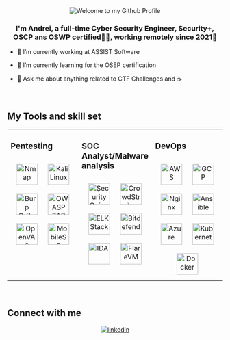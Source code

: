 <div align="center">
<img src="https://github.com/andonis1616/andonis1616/assets/23013250/7157a061-a85f-4dd6-8458-49c1d5867cf3" style="max-width: 100%;" alt="Welcome to my Github Profile" />
</div>  
  

### <div align="center">I'm Andrei, a full-time Cyber Security Engineer, Security+, OSCP ans OSWP certified👨‍💻, working remotely since 2021🚀</div>  
  

- 🔭 I’m currently working at ASSIST Software  
  

- 🌱 I’m currently learning for the OSEP certification 
  

- 👀 Ask me about anything related to CTF Challenges and ☕  
  

<br/>  


## My Tools and skill set  
<table><tr><td valign="top" width="33%">



### Pentesting  
<div align="center">
<a href="https://nmap.org/" target="_blank"><img style="margin: 10px" src="https://nmap.org/images/nmap-logo-256x256.png" alt="Nmap" height="50" /></a> 
<a href="https://www.kali.org/" target="_blank"><img style="margin: 10px" src="https://upload.wikimedia.org/wikipedia/commons/thumb/2/2b/Kali-dragon-icon.svg/2048px-Kali-dragon-icon.svg.png" alt="Kali Linux" height="50" /></a>  
<a href="https://portswigger.net/burp" target="_blank"><img style="margin: 10px" src="https://upload.wikimedia.org/wikipedia/commons/thumb/e/e7/BurpSuite_Comunity_Edition.svg/800px-BurpSuite_Comunity_Edition.svg.png" alt="Burp Suite" height="50" /></a>  
<a href="https://www.zaproxy.org/" target="_blank"><img style="margin: 10px" src="https://avatars.githubusercontent.com/u/6716868?v=4" alt="OWASP ZAP" height="50" /></a>  
<a href="https://www.openvas.org/" target="_blank"><img style="margin: 10px" src="https://forum.greenbone.net/uploads/default/original/1X/45982934a730d1824bc403f78875b77a8dfc1ae0.png" alt="OpenVAS" height="50" /></a>  
<a href="https://github.com/MobSF/Mobile-Security-Framework-MobSF" target="_blank"><img style="margin: 10px" src="https://avatars.githubusercontent.com/u/25052637?s=48&v=4" alt="MobileSF" height="50" /></a>  
 
</div>

</td><td valign="top" width="33%">



### SOC Analyst/Malware analysis  
<div align="center">  
<a href="https://securityonionsolutions.com/" target="_blank"><img style="margin: 10px" src="https://encrypted-tbn0.gstatic.com/images?q=tbn:ANd9GcTDcU3dc2F7ITlTp-9l0Fs8dTbq_-qwlm-WmQ&s" alt="Security Onion" height="50" /></a>  
<a href="https://www.crowdstrike.com/" target="_blank"><img style="margin: 10px" src="https://strykesecurity.com/wp-content/uploads/2023/06/Crowdstrike_1080x1080.png" alt="CrowdStrike" height="50" /></a>  
<a href="https://www.elastic.co/elastic-stack" target="_blank"><img style="margin: 10px" src="https://miro.medium.com/v2/resize:fit:1400/1*vZDu4Bwj2GxQh8t1IjDq4w.png" alt="ELK Stack" height="50" /></a>
<a href="https://www.bitdefender.com/" target="_blank"><img style="margin: 10px" src="https://www.logo.wine/a/logo/Bitdefender/Bitdefender-Logo.wine.svg" alt="Bitdefender EDR" height="50" /></a>  
<a href="https://hex-rays.com/ida-pro" target="_blank"><img style="margin: 10px" src="https://miro.medium.com/v2/0*yDDLaLj-bzfkssx4.png" alt="IDA" height="50" /></a>  
<a href="https://github.com/mandiant/flare-vm" target="_blank"><img style="margin: 10px" src="https://avatars.githubusercontent.com/u/331209?s=48&v=4" alt="FlareVM" height="50" /></a>  
</div>

</td><td valign="top" width="33%">



### DevOps  
<div align="center">  
<a href="https://aws.amazon.com/" target="_blank"><img style="margin: 10px" src="https://profilinator.rishav.dev/skills-assets/amazonwebservices-original-wordmark.svg" alt="AWS" height="50" /></a>  
<a href="https://cloud.google.com/" target="_blank"><img style="margin: 10px" src="https://profilinator.rishav.dev/skills-assets/google_cloud-icon.svg" alt="GCP" height="50" /></a>  
<a href="https://www.nginx.com/" target="_blank"><img style="margin: 10px" src="https://profilinator.rishav.dev/skills-assets/nginx-original.svg" alt="Nginx" height="50" /></a>  
<a href="https://www.ansible.com/" target="_blank"><img style="margin: 10px" src="https://profilinator.rishav.dev/skills-assets/ansible.png" alt="Ansible" height="50" /></a>  
<a href="https://azure.microsoft.com/en-in/" target="_blank"><img style="margin: 10px" src="https://profilinator.rishav.dev/skills-assets/microsoft_azure-icon.svg" alt="Azure" height="50" /></a>  
<a href="https://kubernetes.io/" target="_blank"><img style="margin: 10px" src="https://profilinator.rishav.dev/skills-assets/kubernetes-icon.svg" alt="Kubernetes" height="50" /></a>  
<a href="https://www.docker.com/" target="_blank"><img style="margin: 10px" src="https://profilinator.rishav.dev/skills-assets/docker-original-wordmark.svg" alt="Docker" height="50" /></a>  
</div>

</td></tr></table>  

<br/>  


## Connect with me  
<div align="center">
<a href="https://linkedin.com/in/andrei-robert-cuzenco-0aaa471b9" target="_blank">
<img src=https://img.shields.io/badge/linkedin-%231E77B5.svg?&style=for-the-badge&logo=linkedin&logoColor=white alt=linkedin style="margin-bottom: 5px;" />
</a> 
</div>  
